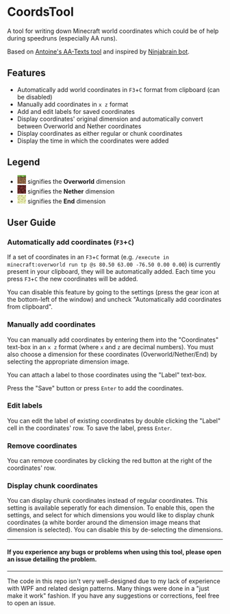 # CoordsTool
A tool for writing down Minecraft world coordinates which could be of help during speedruns (especially AA runs).

Based on [Antoine's AA-Texts tool](https://github.com/Antoine-MSL/AA-Texts) and inspired by [Ninjabrain bot](https://github.com/Ninjabrain1/Ninjabrain-Bot).

## Features
* Automatically add world coordinates in `F3`+`C` format from clipboard (can be disabled)
* Manually add coordinates in `x z` format
* Add and edit labels for saved coordinates
* Display coordinates' original dimension and automatically convert between Overworld and Nether coordinates
* Display coordinates as either regular or chunk coordinates
* Display the time in which the coordinates were added

## Legend
* ![Grass block](/CoordsTool.WPF/Resources/Textures/grass-block.png) signifies the **Overworld** dimension
* ![Netherrack](/CoordsTool.WPF/Resources/Textures/netherrack.png) signifies the **Nether** dimension
* ![End stone](/CoordsTool.WPF/Resources/Textures/end-stone.png) signifies the **End** dimension

## User Guide
### Automatically add coordinates (`F3`+`C`)

If a set of coordinates in an `F3`+`C` format (e.g. `/execute in minecraft:overworld run tp @s 80.50 63.00 -76.50 0.00 0.00`) is currently present in your clipboard, they will be automatically added.
Each time you press `F3`+`C` the new coordinates will be added.

You can disable this feature by going to the settings (press the gear icon at the bottom-left of the window) and uncheck "Automatically add coordinates from clipboard".

### Manually add coordinates

You can manually add coordinates by entering them into the "Coordinates" text-box in an `x z` format (where `x` and `z` are decimal numbers).
You must also choose a dimension for these coordinates (Overworld/Nether/End) by selecting the appropriate dimension image.

You can attach a label to those coordinates using the "Label" text-box.

Press the "Save" button or press `Enter` to add the coordinates.

### Edit labels

You can edit the label of existing coordinates by double clicking the "Label" cell in the coordinates' row. To save the label, press `Enter`.

### Remove coordinates

You can remove coordinates by clicking the red button at the right of the coordinates' row.

### Display chunk coordinates

You can display chunk coordinates instead of regular coordinates. This setting is available seperatly for each dimension.
To enable this, open the settings, and select for which dimensions you would like to display chunk coordinates (a white border around the dimension image means that dimension is selected).
You can disable this by de-selecting the dimensions.

---

#### If you experience any bugs or problems when using this tool, please open an issue detailing the problem.

---

The code in this repo isn't very well-designed due to my lack of experience with WPF and related design patterns.
Many things were done in a "just make it work" fashion.
If you have any suggestions or corrections, feel free to open an issue.
